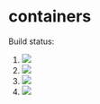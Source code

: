 # containers

Build status:

1. [![](https://github.com/Cameronshir11/containers/workflows/tests-BST/badge.svg)](https://github.com/mikeizbicki/containers/actions?query=workflow%3Atests-BST)
1. [![](https://github.com/Cameronshir11/containers/workflows/tests-BinaryTree/badge.svg)](https://github.com/mikeizbicki/containers/actions?query=workflow%3Atests-BinaryTree)
1. [![](https://github.com/Cameronshir11/containers/workflows/tests-fibonacci/badge.svg)](https://github.com/Cameronshir11/containers/actions?query=workflow%3Atests-fibonacci)
1. [![](https://github.com/Cameronshir11/containers/workflows/tests-range/badge.svg)](https://github.com/Cameronshir11/containers/actions?query=workflow%3Atests-range)

